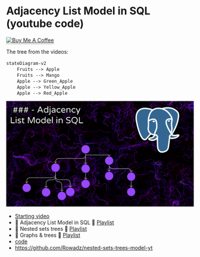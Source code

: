 ﻿# Adjacency List Model in SQL (youtube code)

<a href="https://www.buymeacoffee.com/rowadz" 
  target="_blank">
  <img src="https://www.buymeacoffee.com/assets/img/custom_images/orange_img.png" alt="Buy Me A Coffee" style="height: 41px !important;width: 174px !important;box-shadow: 0px 3px 2px 0px rgba(190, 190, 190, 0.5) !important;-webkit-box-shadow: 0px 3px 2px 0px rgba(190, 190, 190, 0.5) !important;" >
  </a>

The tree from the videos:

```mermaid
stateDiagram-v2
    Fruits --> Apple
    Fruits --> Mango
    Apple --> Green_Apple
    Apple --> Yellow_Apple
    Apple --> Red_Apple
```

<img src="./thumbnail.png" />

- [Starting video](https://youtu.be/W332cnHKhaw?si=RbpYWjLJC_btHmmx)
- 🐾 Adjacency List Model in SQL 🐾 [Playlist](https://youtube.com/playlist?list=PLM0LBHjz37LWA1cecQiIJd14NPXPLpmdK&si=hXLrPXIiJX4gLxqA)
- 🐉 Nested sets trees 🐉 [Playlist](https://youtube.com/playlist?list=PLM0LBHjz37LUgOrslWOJ2RcIJvWtxKIIz)
- 🔱 Graphs & trees 🔱 [Playlist](https://youtube.com/playlist?list=PLM0LBHjz37LVCh8zn3vH5xMobpTS7mhmY)
- [code](./postgresql_code/)
- https://github.com/Rowadz/nested-sets-trees-model-yt
